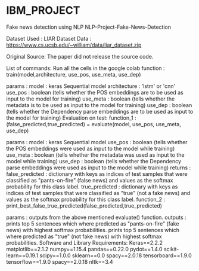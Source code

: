 # IBM_PROJECT
Fake news detection using NLP
NLP-Project-Fake-News-Detection

Dataset Used : LIAR Dataset
Data : https://www.cs.ucsb.edu/~william/data/liar_dataset.zip

Original Source:
The paper did not release the source code.

List of commands:
Run all the cells in the google colab
function : train(model,architecture, use_pos, use_meta, use_dep)

params :
model : keras Sequential model
architecture : 'lstm' or 'cnn'
use_pos : boolean (tells whether the POS embeddings are to be used as input to the model for training)
use_meta : boolean (tells whether the metadata is to be used as input to the model for training)
use_dep : boolean (tells whether the Dependency parse embeddings are to be used as input to the model for training)
Evaluation on test:
function_1 : (false_predicted,true_predicted) = evaluate(model, use_pos, use_meta, use_dep)

params :
model : keras Sequential model
use_pos : boolean (tells whether the POS embeddings were used as input to the model while training)
use_meta : boolean (tells whether the metadata was used as input to the model while training)
use_dep : boolean (tells whether the Dependency parse embeddings were used as input to the model while training)
returns :
false_predicted : dictionary with keys as indices of test samples that were classified as "pants-on-fire" (false news) and values as the softmax probability for this class label.
true_predicted : dictionary with keys as indices of test samples that were classified as "true" (not a fake news) and values as the softmax probability for this class label.
function_2 : print_best_false_true_predicted(false_predicted,true_predicted)

params :
outputs from the above mentioned evaluate() function.
outputs :
prints top 5 sentences which where predicted as "pants-on-fire" (fake news) with highest softmax probabilities.
prints top 5 sentences which where predicted as "true" (not fake news) with highest softmax probabilities.
Software and Library Requirements:
Keras==2.2.2
matplotlib==2.1.2
numpy==1.15.4
pandas==0.22.0
pydot==1.4.0
scikit-learn==0.19.1
scipy==1.0.0
sklearn==0.0
spacy==2.0.18
tensorboard==1.9.0
tensorflow==1.9.0
spacy==2.0.18
nltk==3.4
